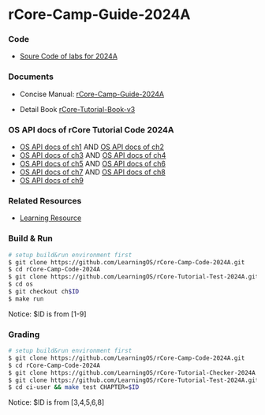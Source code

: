 # rCore-Camp-Guide-2024A

### Code
- [Soure Code of labs for 2024A](https://github.com/LearningOS/rCore-Camp-Code-2024A)
### Documents

- Concise Manual: [rCore-Camp-Guide-2024A](https://LearningOS.github.io/rCore-Camp-Guide-2024A/)

- Detail Book [rCore-Tutorial-Book-v3](https://rcore-os.github.io/rCore-Tutorial-Book-v3/)


### OS API docs of rCore Tutorial Code 2024A
- [OS API docs of ch1](https://learningos.github.io/rCore-Camp-Code-2024A/ch1/os/index.html)
  AND [OS API docs of ch2](https://learningos.github.io/rCore-Camp-Code-2024A/ch2/os/index.html)
- [OS API docs of ch3](https://learningos.github.io/rCore-Camp-Code-2024A/ch3/os/index.html)
  AND [OS API docs of ch4](https://learningos.github.io/rCore-Camp-Code-2024A/ch4/os/index.html)
- [OS API docs of ch5](https://learningos.github.io/rCore-Camp-Code-2024A/ch5/os/index.html)
  AND [OS API docs of ch6](https://learningos.github.io/rCore-Camp-Code-2024A/ch6/os/index.html)
- [OS API docs of ch7](https://learningos.github.io/rCore-Camp-Code-2024A/ch7/os/index.html)
  AND [OS API docs of ch8](https://learningos.github.io/rCore-Camp-Code-2024A/ch8/os/index.html)
- [OS API docs of ch9](https://learningos.github.io/rCore-Camp-Code-2024A/ch9/os/index.html)

### Related Resources
- [Learning Resource](https://github.com/LearningOS/rust-based-os-comp2022/blob/main/relatedinfo.md)


### Build & Run

```bash
# setup build&run environment first
$ git clone https://github.com/LearningOS/rCore-Camp-Code-2024A.git
$ cd rCore-Camp-Code-2024A
$ git clone https://github.com/LearningOS/rCore-Tutorial-Test-2024A.git user
$ cd os
$ git checkout ch$ID
$ make run
```
Notice: $ID is from [1-9]

### Grading

```bash
# setup build&run environment first
$ git clone https://github.com/LearningOS/rCore-Camp-Code-2024A.git
$ cd rCore-Camp-Code-2024A
$ git clone https://github.com/LearningOS/rCore-Tutorial-Checker-2024A.git ci-user
$ git clone https://github.com/LearningOS/rCore-Tutorial-Test-2024A.git ci-user/user
$ cd ci-user && make test CHAPTER=$ID
```
Notice: $ID is from [3,4,5,6,8]